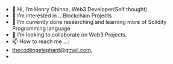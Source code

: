 - 👋 Hi, I’m Henry Obinna, Web3 Developer(Self thought)
- 👀 I’m interested in ...Blockchain Projects
- 🌱 I’m currently done researching and learning more of Solidity Programming language
- 💞️ I’m looking to collaborate on Web3 Projects.
- 📫 How to reach me ...:
- thecodiingelephant@gmail.com,
- 

<!---
kodakr/kodakr is a ✨ special ✨ repository because its `README.md` (this file) appears on your GitHub profile.
You can click the Preview link to take a look at your changes.
--->
